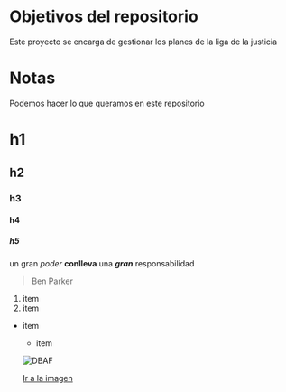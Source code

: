 # Objetivos del repositorio

Este proyecto se encarga de gestionar los planes de la liga de la justicia

# Notas

Podemos hacer lo que queramos en este repositorio

# h1
## h2
### h3
#### h4
##### h5

un gran _poder_ **conlleva** una **_gran_** responsabilidad
>Ben Parker

 1. item
 2. item
   
 * item
   * item 
   
   ![DBAF](https://pm1.narvii.com/6619/fe05f7331842a938e7aa5781fc8e77cf6771b203_hq.jpg)
   
    [Ir a la imagen](https://pm1.narvii.com/6619/fe05f7331842a938e7aa5781fc8e77cf6771b203_hq.jpg)

